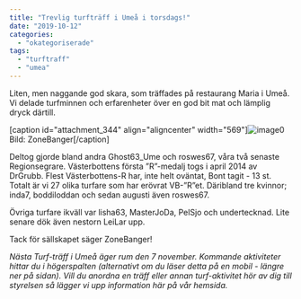 ```yaml
---
title: "Trevlig turfträff i Umeå i torsdags!"
date: "2019-10-12"
categories: 
  - "okategoriserade"
tags: 
  - "turftraff"
  - "umea"
---
```


Liten, men naggande god skara, som träffades på restaurang Maria i Umeå. Vi delade turfminnen och erfarenheter över en god bit mat och lämplig dryck därtill.

\[caption id="attachment\_344" align="aligncenter" width="569"\]![image0](https://turfvasterbotten.files.wordpress.com/2019/10/image0.jpeg?w=1024) Bild: ZoneBanger\[/caption\]

Deltog gjorde bland andra Ghost63\_Ume och roswes67, våra två senaste Regionsegrare. Västerbottens första ”R”-medalj togs i april 2014 av DrGrubb. Flest Västerbottens-R har, inte helt oväntat, Bont tagit - 13 st. Totalt är vi 27 olika turfare som har erövrat VB-”R”et. Däribland tre kvinnor; inda7, boddiloddan och sedan augusti även roswes67.

Övriga turfare ikväll var lisha63, MasterJoDa, PelSjo och undertecknad. Lite senare dök även nestorn LeiLar upp.

Tack för sällskapet säger ZoneBanger!

_Nästa Turf-träff i Umeå äger rum den 7 november. Kommande aktiviteter hittar du i högerspalten (alternativt om du läser detta på en mobil - längre ner på sidan). Vill du anordna en träff eller annan turf-aktivitet hör av dig till styrelsen så lägger vi upp information här på vår hemsida._
